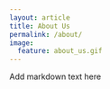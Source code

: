 ```yaml
---
layout: article
title: About Us
permalink: /about/
image:
  feature: about_us.gif
---
```


Add markdown text here
